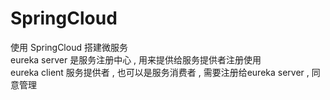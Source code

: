 # SpringCloud
使用 SpringCloud 搭建微服务  
eureka server 是服务注册中心 , 用来提供给服务提供者注册使用  
eureka client 服务提供者 , 也可以是服务消费者 , 需要注册给eureka server , 同意管理

